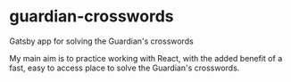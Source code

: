 # guardian-crosswords

Gatsby app for solving the Guardian's crosswords

My main aim is to practice working with React, with the added benefit of a fast, easy to access place to solve the Guardian's crosswords.
